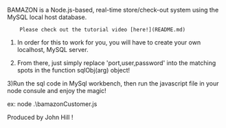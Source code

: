 BAMAZON is a Node.js-based, real-time store/check-out system using the MySQL local host database.

        Please check out the tutorial video [here!](README.md)

1)   In order for this to work for you, you will have to create your own localhost, MySQL server.

2) From there, just simply replace 'port,user,password'  into the matching spots in the function sqlObj(arg) object!

3)Run the sql code in MySql workbench, then run the javascript file in your node consule and enjoy the magic!

ex: node .\bamazonCustomer.js

Produced by John Hill !
